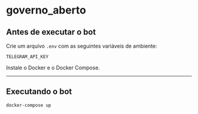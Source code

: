 # governo_aberto

## Antes de executar o bot
Crie um arquivo `.env` com as seguintes variáveis de ambiente:
```
TELEGRAM_API_KEY
```

Instale o Docker e o Docker Compose.

---
## Executando o bot
```bash
docker-compose up
```